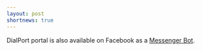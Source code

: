 ```yaml
---
layout: post
shortnews: true
---
```

DialPort portal is also available on Facebook as a [Messenger Bot](https://www.facebook.com/TheDialportProject).